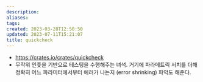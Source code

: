 ```yaml
---
description:
aliases: 
tags: 
created: 2023-03-28T12:50:50
updated: 2023-07-11T15:21:07
title: quickcheck
---
```

- https://crates.io/crates/quickcheck
- 무작위 인풋을 기반으로 테스팅을 수행해주는 녀석. 거기에 파라메트릭 서치를 더해 정확히 어느 파라미터에서부터 에러가 나는지 (error shrinking) 파악도 해준다.